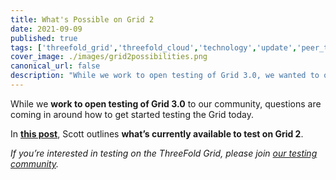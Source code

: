 ```yaml
---
title: What's Possible on Grid 2
date: 2021-09-09
published: true
tags: ['threefold_grid','threefold_cloud','technology','update','peer_to_peer','community']
cover_image: ./images/grid2possibilities.png
canonical_url: false
description: "While we work to open testing of Grid 3.0, we wanted to outline what's already available to test on Grid 2."
---
```


While we **work to open testing of Grid 3.0** to our community, questions are coming in around how to get started testing the Grid today.

In **[this post](https://forum.threefold.io/t/what-you-can-do-on-the-threefold-grid-today/1220)**, Scott outlines **what’s currently available to test on Grid 2**.

*If you’re interested in testing on the ThreeFold Grid, please join [our testing community](https://t.me/threefoldtesting).*
